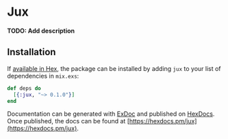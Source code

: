 # Jux

**TODO: Add description**

## Installation

If [available in Hex](https://hex.pm/docs/publish), the package can be installed
by adding `jux` to your list of dependencies in `mix.exs`:

```elixir
def deps do
  [{:jux, "~> 0.1.0"}]
end
```

Documentation can be generated with [ExDoc](https://github.com/elixir-lang/ex_doc)
and published on [HexDocs](https://hexdocs.pm). Once published, the docs can
be found at [https://hexdocs.pm/jux](https://hexdocs.pm/jux).

